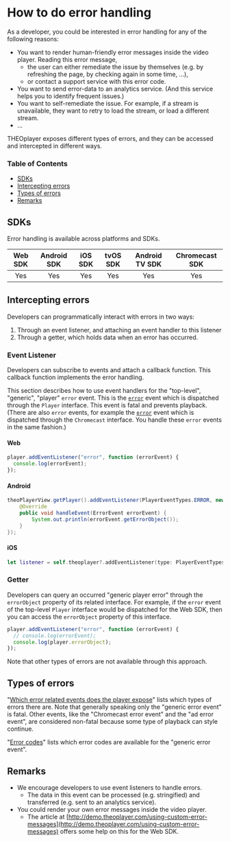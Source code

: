 # How to do error handling

As a developer, you could be interested in error handling for any of the following reasons:

- You want to render human-friendly error messages inside the video player. Reading this error message,
  - the user can either remediate the issue by themselves (e.g. by refreshing the page, by checking again in some time, ...),
  - or contact a support service with this error code.
- You want to send error-data to an analytics service. (And this service helps you to identify frequent issues.)
- You want to self-remediate the issue. For example, if a stream is unavailable, they want to retry to load the stream, or load a different stream.
- ...

THEOplayer exposes different types of errors, and they can be accessed and intercepted in different ways.

### Table of Contents

- [SDKs](#sdks)
- [Intercepting errors](#intercepting-errors)
- [Types of errors](#types-of-errors)
- [Remarks](#remarks)

## SDKs

Error handling is available across platforms and SDKs.

| Web SDK | Android SDK | iOS SDK | tvOS SDK | Android TV SDK | Chromecast SDK |
| :-----: | :---------: | :-----: | :------: | :------------: | :------------: |
|   Yes   |     Yes     |   Yes   |   Yes    |      Yes       |      Yes       |

## Intercepting errors

Developers can programmatically interact with errors in two ways:

1. Through an event listener, and attaching an event handler to this listener
2. Through a getter, which holds data when an error has occurred.

### Event Listener

Developers can subscribe to events and attach a callback function.
This callback function implements the error handling.

This section describes how to use event handlers for the "top-level", "generic", "player" `error` event.
This is the [`error`](pathname:///theoplayer/v6/api-reference/web/interfaces/PlayerEventMap.html#error) event which is dispatched through the `Player` interface.
This event is fatal and prevents playback.
(There are also `error` events, for example the [`error`](pathname:///theoplayer/v6/api-reference/web/interfaces/ChromecastEventMap.html#error) event which is dispatched through the `Chromecast` interface.
You handle these `error` events in the same fashion.)

#### Web

```js
player.addEventListener("error", function (errorEvent) {
  console.log(errorEvent);
});
```

#### Android

```java
theoPlayerView.getPlayer().addEventListener(PlayerEventTypes.ERROR, new EventListener<ErrorEvent>() {
    @Override
    public void handleEvent(ErrorEvent errorEvent) {
        System.out.println(errorEvent.getErrorObject());
    }
});
```

#### iOS

```swift
let listener = self.theoplayer?.addEventListener(type: PlayerEventTypes.ERROR, listener: { error in print(error.error)})
```

### Getter

Developers can query an occurred "generic player error" through the `errorObject` property of its related interface.
For example, if the `error` event of the top-level `Player` interface would be dispatched for the Web SDK,
then you can access the `errorObject` property of this interface.

```js
player.addEventListener("error", function (errorEvent) {
  // console.log(errorEvent);
  console.log(player.errorObject);
});
```

Note that other types of errors are not available through this approach.

## Types of errors

"[Which error related events does the player expose](../../../faq/15-which-error-related-events-does-player-expose.md)" lists which
types of errors there are. Note that generally speaking only the "generic error event" is fatal.
Other events, like the "Chromecast error event" and the "ad error event", are considered non-fatal because some type of playback can style continue.

"[Error codes](02-error-codes.md)" lists which error codes are available for the "generic error event".

## Remarks

- We encourage developers to use event listeners to handle errors.
  - The data in this event can be processed (e.g. stringified) and transferred (e.g. sent to an analytics service).
- You could render your own error messages inside the video player.
  - The article at [http://demo.theoplayer.com/using-custom-error-messages](http://demo.theoplayer.com/using-custom-error-messages) offers some help on this for the Web SDK.
